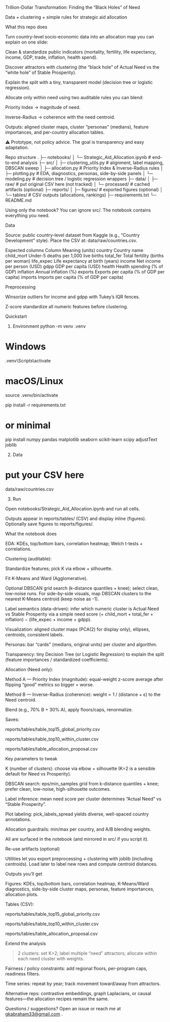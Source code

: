 Trillion-Dollar Transformation: Finding the “Black Holes” of Need

Data + clustering + simple rules for strategic aid allocation

What this repo does

Turn country-level socio-economic data into an allocation map you can explain on one slide:

Clean & standardize public indicators (mortality, fertility, life expectancy, income, GDP, trade, inflation, health spend).

Discover attractors with clustering (the “black hole” of Actual Need vs the “white hole” of Stable Prosperity).

Explain the split with a tiny, transparent model (decision tree or logistic regression).

Allocate only within need using two auditable rules you can blend:

Priority Index → magnitude of need.

Inverse-Radius → coherence with the need centroid.

Outputs: aligned cluster maps, cluster “personas” (medians), feature importances, and per-country allocation tables.

⚠️ Prototype, not policy advice. The goal is transparency and easy adaptation.

Repo structure
.
├─ notebooks/
│  └─ Strategic_Aid_Allocation.ipynb      # end-to-end analysis
├─ src/
│  ├─ clustering_utils.py                  # alignment, label mapping, DBSCAN sweep
│  ├─ allocation.py                        # Priority Index & Inverse-Radius rules
│  ├─ plotting.py                          # EDA, diagnostics, personas, side-by-side panels
│  └─ modeling.py                          # decision tree / logistic regression wrappers
├─ data/
│  ├─ raw/                                 # put original CSV here (not tracked)
│  └─ processed/                           # cached artifacts (optional)
├─ reports/
│  ├─ figures/                             # exported figures (optional)
│  └─ tables/                              # CSV outputs (allocations, rankings)
├─ requirements.txt
└─ README.md


Using only the notebook? You can ignore src/. The notebook contains everything you need.

Data

Source: public country-level dataset from Kaggle (e.g., “Country Development” style).
Place the CSV at: data/raw/countries.csv.

Expected columns
Column	Meaning (units)
country	Country name
child_mort	Under-5 deaths per 1,000 live births
total_fer	Total fertility (births per woman)
life_expec	Life expectancy at birth (years)
income	Net income per person (USD)
gdpp	GDP per capita (USD)
health	Health spending (% of GDP)
inflation	Annual inflation (%)
exports	Exports per capita (% of GDP per capita)
imports	Imports per capita (% of GDP per capita)

Preprocessing

Winsorize outliers for income and gdpp with Tukey’s IQR fences.

Z-score standardize all numeric features before clustering.

Quickstart
1) Environment
python -m venv .venv
# Windows
.venv\Scripts\activate
# macOS/Linux
source .venv/bin/activate

pip install -r requirements.txt
# or minimal
pip install numpy pandas matplotlib seaborn scikit-learn scipy adjustText joblib

2) Data
# put your CSV here
data/raw/countries.csv

3) Run

Open notebooks/Strategic_Aid_Allocation.ipynb and run all cells.

Outputs appear in reports/tables/ (CSV) and display inline (figures).
Optionally save figures to reports/figures/.

What the notebook does

EDA: KDEs, top/bottom bars, correlation heatmap; Welch t-tests + correlations.

Clustering (auditable):

Standardize features; pick K via elbow + silhouette.

Fit K-Means and Ward (Agglomerative).

Optional DBSCAN grid search (k-distance quantiles + knee); select clean, low-noise runs.
For side-by-side visuals, map DBSCAN clusters to the nearest K-Means centroid (keep noise as -1).

Label semantics (data-driven): infer which numeric cluster is Actual Need vs Stable Prosperity via a simple need score
(+ child_mort + total_fer + inflation) − (life_expec + income + gdpp).

Visualization: aligned cluster maps (PCA(2) for display only), ellipses, centroids, consistent labels.

Personas: bar “cards” (medians, original units) per cluster and algorithm.

Transparency: tiny Decision Tree (or Logistic Regression) to explain the split (feature importances / standardized coefficients).

Allocation (Need only):

Method A — Priority Index (magnitude): equal-weight z-score average after flipping “good” metrics so bigger = worse.

Method B — Inverse-Radius (coherence): weight ∝ 1 / (distance + ε) to the Need centroid.

Blend (e.g., 70% B + 30% A), apply floors/caps, renormalize.

Saves:

reports/tables/table_top15_global_priority.csv

reports/tables/table_top10_within_cluster.csv

reports/tables/table_allocation_proposal.csv

Key parameters to tweak

K (number of clusters): choose via elbow + silhouette (K=2 is a sensible default for Need vs Prosperity).

DBSCAN search: eps/min_samples grid from k-distance quantiles + knee; prefer clean, low-noise, high-silhouette outcomes.

Label inference: mean need score per cluster determines “Actual Need” vs “Stable Prosperity”.

Plot labeling: pick_labels_spread yields diverse, well-spaced country annotations.

Allocation guardrails: min/max per country, and A/B blending weights.

All are surfaced in the notebook (and mirrored in src/ if you script it).

Re-use artifacts (optional)

Utilities let you export preprocessing + clustering with joblib (including centroids).
Load later to label new rows and compute centroid distances.

Outputs you’ll get

Figures: KDEs, top/bottom bars, correlation heatmap, K-Means/Ward diagnostics, side-by-side cluster maps, personas, feature importances, allocation plots.

Tables (CSV):

reports/tables/table_top15_global_priority.csv

reports/tables/table_top10_within_cluster.csv

reports/tables/table_allocation_proposal.csv

Extend the analysis

>2 clusters: set K>2; label multiple “need” attractors; allocate within each need cluster with weights.

Fairness / policy constraints: add regional floors, per-program caps, readiness filters.

Time series: repeat by year; track movement toward/away from attractors.

Alternative reps: contrastive embeddings, graph Laplacians, or causal features—the allocation recipes remain the same.

Questions / suggestions?
Open an issue or reach me at gkabraham33@gmail.com
.
